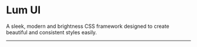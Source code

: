 # Lum UI

A sleek, modern and brightness CSS framework designed to create beautiful and consistent styles easily.

---
